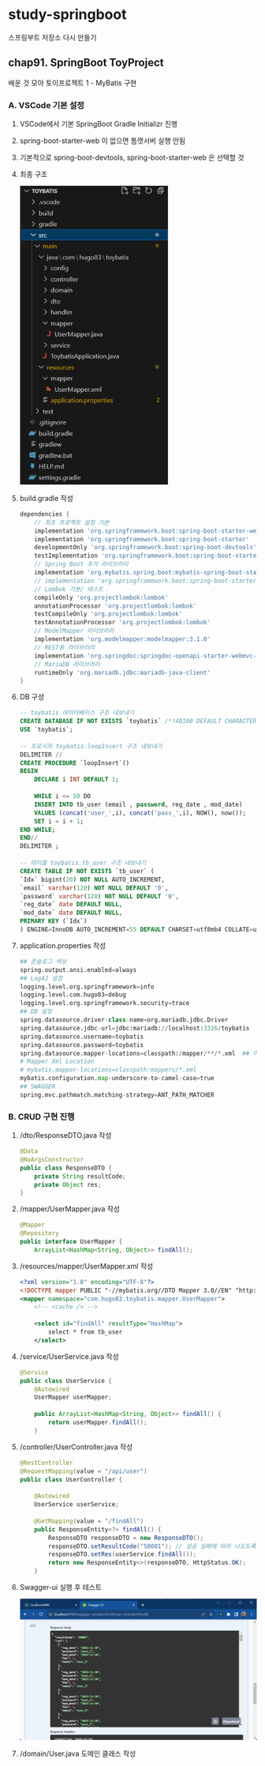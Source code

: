 # study-springboot
스프링부트 저장소 다시 만들기

## chap91. SpringBoot ToyProject
배운 것 모아 토이프로젝트 1 - MyBatis 구현

### A. VSCode 기본 설정
1. VSCode에서 기본 SpringBoot Gradle Initializr 진행
2. spring-boot-starter-web 이 없으면 톰캣서버 실행 안됨
3. 기본적으로 spring-boot-devtools, spring-boot-starter-web 은 선택할 것

4. 최종 구조

	<img src="https://raw.githubusercontent.com/hugoMGSung/study-springboot/main/images/sb0311.png" width="300">

5. build.gradle 작성
	```groovy
	dependencies {
		// 최초 프로젝트 설정 기본
		implementation 'org.springframework.boot:spring-boot-starter-web'
		implementation 'org.springframework.boot:spring-boot-starter'
		developmentOnly 'org.springframework.boot:spring-boot-devtools'
		testImplementation 'org.springframework.boot:spring-boot-starter-test'
		// Spring Boot 추가 라이브러리
		implementation 'org.mybatis.spring.boot:mybatis-spring-boot-starter:3.0.0'
		// implementation 'org.springframework.boot:spring-boot-starter-cache'
		// Lombok 기본/ 테스트
		compileOnly 'org.projectlombok:lombok'
		annotationProcessor 'org.projectlombok:lombok'
		testCompileOnly 'org.projectlombok:lombok'
		testAnnotationProcessor 'org.projectlombok:lombok'
		// ModelMapper 라이브러리
		implementation 'org.modelmapper:modelmapper:3.1.0'
		// REST용 라이브러리
		implementation 'org.springdoc:springdoc-openapi-starter-webmvc-ui:2.0.2'
		// MariaDB 라이브러리
		runtimeOnly 'org.mariadb.jdbc:mariadb-java-client'
	}
	```

6. DB 구성

	```sql
	-- toybatis 데이터베이스 구조 내보내기
	CREATE DATABASE IF NOT EXISTS `toybatis` /*!40100 DEFAULT CHARACTER SET utf8mb4 COLLATE utf8mb4_general_ci */;
	USE `toybatis`;

	-- 프로시저 toybatis.loopInsert 구조 내보내기
	DELIMITER //
	CREATE PROCEDURE `loopInsert`()
	BEGIN
		DECLARE i INT DEFAULT 1;
			
		WHILE i <= 50 DO
		INSERT INTO tb_user (email , password, reg_date , mod_date)
		VALUES (concat('user_',i), concat('pass_',i), NOW(), now());
		SET i = i + 1;
	END WHILE;
	END//
	DELIMITER ;

	-- 테이블 toybatis.tb_user 구조 내보내기
	CREATE TABLE IF NOT EXISTS `tb_user` (
	`Idx` bigint(20) NOT NULL AUTO_INCREMENT,
	`email` varchar(120) NOT NULL DEFAULT '0',
	`password` varchar(120) NOT NULL DEFAULT '0',
	`reg_date` date DEFAULT NULL,
	`mod_date` date DEFAULT NULL,
	PRIMARY KEY (`Idx`)
	) ENGINE=InnoDB AUTO_INCREMENT=55 DEFAULT CHARSET=utf8mb4 COLLATE=utf8mb4_general_ci COMMENT='사용자 유저 테이블(테스트용)';
	```

6. application.properties 작성
	```python
	## 콘솔로그 색상
	spring.output.ansi.enabled=always
	## Log4J 설정
	logging.level.org.springframework=info
	logging.level.com.hugo83=debug
	logging.level.org.springframework.security=trace
	## DB 설정
	spring.datasource.driver-class-name=org.mariadb.jdbc.Driver
	spring.datasource.jdbc-url=jdbc:mariadb://localhost:3326/toybatis  ## 여기 중요!
	spring.datasource.username=toybatis
	spring.datasource.password=toybatis
	spring.datasource.mapper-locations=classpath:/mapper/**/*.xml  ## 이거 중요!
	# Mapper Xml Location
	# mybatis.mapper-locations=classpath:mappers/*.xml
	mybatis.configuration.map-underscore-to-camel-case=true
	## SWAGGER
	spring.mvc.pathmatch.matching-strategy=ANT_PATH_MATCHER
	```

### B. CRUD 구현 진행
1. /dto/ResponseDTO.java 작성
	```java
	@Data
	@NoArgsConstructor
	public class ResponseDTO {
		private String resultCode;
		private Object res;
	}
	```
2. /mapper/UserMapper.java 작성
	```java
	@Mapper
	@Repository
	public interface UserMapper {
		ArrayList<HashMap<String, Object>> findAll();
	```
3. /resources/mapper/UserMapper.xml 작성
	```xml
	<?xml version="1.0" encoding="UTF-8"?>
	<!DOCTYPE mapper PUBLIC "-//mybatis.org//DTD Mapper 3.0//EN" "http://mybatis.org/dtd/mybatis-3-mapper.dtd">
	<mapper namespace="com.hugo83.toybatis.mapper.UserMapper">
		<!-- <cache /> -->

		<select id="findAll" resultType="HashMap"> 
			select * from tb_user 
		</select>

	```
4. /service/UserService.java 작성
	```java
	@Service
	public class UserService {
		@Autowired
		UserMapper userMapper;

		public ArrayList<HashMap<String, Object>> findAll() {
			return userMapper.findAll();
		}
	```
5. /controller/UserController.java 작성
	```java
	@RestController
	@RequestMapping(value = "/api/user")
	public class UserController {

		@Autowired
		UserService userService;

		@GetMapping(value = "/findAll")
		public ResponseEntity<?> findAll() {
			ResponseDTO responseDTO = new ResponseDTO();
			responseDTO.setResultCode("S0001"); // 성공 실패에 따라 나오도록 해주면 됨
			responseDTO.setRes(userService.findAll());
			return new ResponseEntity<>(responseDTO, HttpStatus.OK);
		}
	```
6. Swagger-ui 실행 후 테스트

	<img src="https://raw.githubusercontent.com/hugoMGSung/study-springboot/main/images/sb0312.png" width="600">
	
2. /domain/User.java 도메인 클래스 작성
